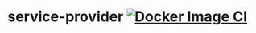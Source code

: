 # service-provider [![Docker Image CI](https://github.com/Dew-bench/service-provider/actions/workflows/docker-image.yml/badge.svg)](https://github.com/Dew-bench/service-provider/actions/workflows/docker-image.yml)
